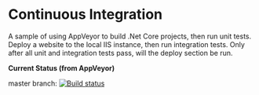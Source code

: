 Continuous Integration
====

A sample of using AppVeyor to build .Net Core projects, then run unit tests.
Deploy a website to the local IIS instance, then run integration tests.
Only after all unit and integration tests pass, will the deploy section be run.

**Current Status (from AppVeyor)**

master branch:
[![Build status](https://ci.appveyor.com/api/projects/status/8cx8vstv5o0xrp4p/branch/master?svg=true)](https://ci.appveyor.com/project/Sage-TS/continuousintegration/branch/master)
